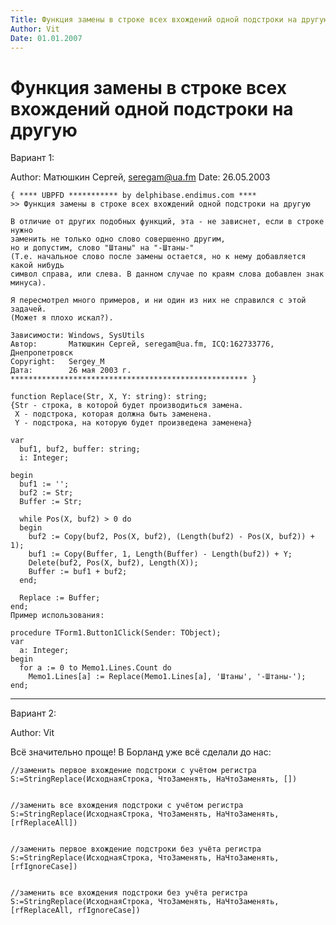 ```yaml
---
Title: Функция замены в строке всех вхождений одной подстроки на другую
Author: Vit
Date: 01.01.2007
---
```



Функция замены в строке всех вхождений одной подстроки на другую
================================================================

Вариант 1:

Author: Матюшкин Сергей, seregam@ua.fm
Date: 26.05.2003

    { **** UBPFD *********** by delphibase.endimus.com ****
    >> Функция замены в строке всех вхождений одной подстроки на другую
     
    В отличие от других подобных функций, эта - не зависнет, если в строке нужно 
    заменить не только одно слово совершенно другим,
    но и допустим, слово "Штаны" на "-Штаны-"
    (Т.е. начальное слово после замены остается, но к нему добавляется какой нибудь 
    символ справа, или слева. В данном случае по краям слова добавлен знак минуса).
     
    Я пересмотрел много примеров, и ни один из них не справился с этой задачей.
    (Может я плохо искал?).
     
    Зависимости: Windows, SysUtils
    Автор:       Матюшкин Сергей, seregam@ua.fm, ICQ:162733776, Днепропетровск
    Copyright:   Sergey_M
    Дата:        26 мая 2003 г.
    ***************************************************** }
     
    function Replace(Str, X, Y: string): string;
    {Str - строка, в которой будет производиться замена.
     X - подстрока, которая должна быть заменена.
     Y - подстрока, на которую будет произведена заменена}
     
    var
      buf1, buf2, buffer: string;
      i: Integer;
     
    begin
      buf1 := '';
      buf2 := Str;
      Buffer := Str;
     
      while Pos(X, buf2) > 0 do
      begin
        buf2 := Copy(buf2, Pos(X, buf2), (Length(buf2) - Pos(X, buf2)) + 1);
        buf1 := Copy(Buffer, 1, Length(Buffer) - Length(buf2)) + Y;
        Delete(buf2, Pos(X, buf2), Length(X));
        Buffer := buf1 + buf2;
      end;
     
      Replace := Buffer;
    end;
    Пример использования: 
     
    procedure TForm1.Button1Click(Sender: TObject);
    var
      a: Integer;
    begin
      for a := 0 to Memo1.Lines.Count do
        Memo1.Lines[a] := Replace(Memo1.Lines[a], 'Штаны', '-Штаны-');
    end;

 

------------------------------------------------------------------------

Вариант 2:

Author: Vit

Всё значительно проще! В Борланд уже всё сделали до нас:

    //заменить первое вхождение подстроки с учётом регистра
    S:=StringReplace(ИсходнаяСтрока, ЧтоЗаменять, НаЧтоЗаменять, []) 
     
     
    //заменить все вхождения подстроки с учётом регистра
    S:=StringReplace(ИсходнаяСтрока, ЧтоЗаменять, НаЧтоЗаменять, [rfReplaceAll]) 
     
     
    //заменить первое вхождение подстроки без учёта регистра
    S:=StringReplace(ИсходнаяСтрока, ЧтоЗаменять, НаЧтоЗаменять, [rfIgnoreCase]) 
     
     
    //заменить все вхождения подстроки без учёта регистра
    S:=StringReplace(ИсходнаяСтрока, ЧтоЗаменять, НаЧтоЗаменять, [rfReplaceAll, rfIgnoreCase]) 

